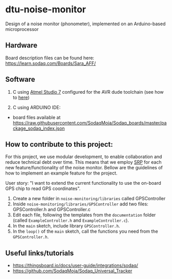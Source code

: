 # dtu-noise-monitor
Design of a noise monitor (phonometer), implemented on an Arduino-based microprocessor


## Hardware 
Board description files can be found here: https://learn.sodaq.com/Boards/Sara_AFF/

## Software
1. C using [Atmel Studio 7](https://www.microchip.com/mplab/avr-support/atmel-studio-7) configured for the AVR dude toolchain (see how to [here](https://slightlyovercomplicated.com/2015/11/13/programming-arduino-with-atmel-studio-7/))

2. C using ARDUINO IDE:  
 - board files available at https://raw.githubusercontent.com/SodaqMoja/Sodaq_boards/master/package_sodaq_index.json

## How to contribute to this project:
For this project, we use modular development, to enable collaboration and reduce technical debt over time. This means that we employ [SRP](https://en.wikipedia.org/wiki/Single_responsibility_principle) for each new feature/functionality of the noise monitor. Bellow are the guidelines of how to implement an example feature for the project. 

User story: "I want to extend the current functionality to use the on-board GPS chip to read GPS coordinates".
1. Create a new folder in `noise-monitoring/libraries` called GPSController
2. Inside `noise-monitoring/libraries/GPSController` add two files: GPSController.h and GPSController.c
3. Edit each file, following the templates from the `documentation` folder (called `ExampleController.h` and `ExampleController.c`).
4. In the `main` sketch, include library `GPSController.h`.
5. In the `loop()` of the `main` sketch, call the functions you need from the `GPSController.h`.

## Useful links/tutorials
- https://thingsboard.io/docs/user-guide/integrations/sodaq/
- https://github.com/SodaqMoja/Sodaq_Universal_Tracker


